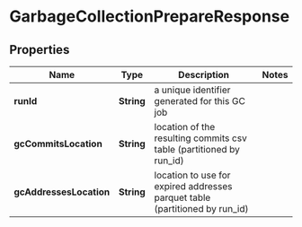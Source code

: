 

# GarbageCollectionPrepareResponse


## Properties

Name | Type | Description | Notes
------------ | ------------- | ------------- | -------------
**runId** | **String** | a unique identifier generated for this GC job | 
**gcCommitsLocation** | **String** | location of the resulting commits csv table (partitioned by run_id) | 
**gcAddressesLocation** | **String** | location to use for expired addresses parquet table (partitioned by run_id) | 




